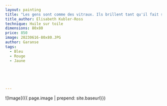 ```yaml
---
layout: painting
title: "Les gens sont comme des vitraux. Ils brillent tant qu'il fait soleil, mais, quand vient l'obscurité, leur beauté n'apparaît que s'ils sont illuminés de l'intérieur." 
title_author: Elisabeth Kubler-Ross 
technique: Huile sur toile
dimensions: 80x80
price: 850
image: 20230616-80x80.JPG
author: Garanse
tags:
  - Bleu
  - Rouge
  - Jaune
  
 
  
  
  
---
```

![Image]({{ page.image | prepend: site.baseurl}})

